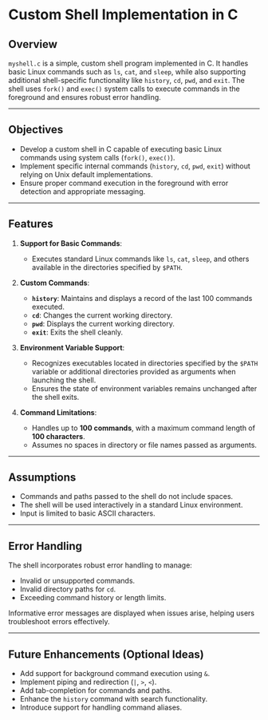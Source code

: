 # Custom Shell Implementation in C

## Overview

`myshell.c` is a simple, custom shell program implemented in C. It handles basic Linux commands such as `ls`, `cat`, and `sleep`, while also supporting additional shell-specific functionality like `history`, `cd`, `pwd`, and `exit`. The shell uses `fork()` and `exec()` system calls to execute commands in the foreground and ensures robust error handling.

---

## Objectives

- Develop a custom shell in C capable of executing basic Linux commands using system calls (`fork()`, `exec()`).
- Implement specific internal commands (`history`, `cd`, `pwd`, `exit`) without relying on Unix default implementations.
- Ensure proper command execution in the foreground with error detection and appropriate messaging.

---

## Features

1. **Support for Basic Commands**:  
   - Executes standard Linux commands like `ls`, `cat`, `sleep`, and others available in the directories specified by `$PATH`.

2. **Custom Commands**:  
   - **`history`**: Maintains and displays a record of the last 100 commands executed.  
   - **`cd`**: Changes the current working directory.  
   - **`pwd`**: Displays the current working directory.  
   - **`exit`**: Exits the shell cleanly.  

3. **Environment Variable Support**:  
   - Recognizes executables located in directories specified by the `$PATH` variable or additional directories provided as arguments when launching the shell.  
   - Ensures the state of environment variables remains unchanged after the shell exits.

4. **Command Limitations**:  
   - Handles up to **100 commands**, with a maximum command length of **100 characters**.  
   - Assumes no spaces in directory or file names passed as arguments.

---

## Assumptions

- Commands and paths passed to the shell do not include spaces.  
- The shell will be used interactively in a standard Linux environment.  
- Input is limited to basic ASCII characters.  

---

## Error Handling

The shell incorporates robust error handling to manage:  
- Invalid or unsupported commands.  
- Invalid directory paths for `cd`.  
- Exceeding command history or length limits.  

Informative error messages are displayed when issues arise, helping users troubleshoot errors effectively.

---

## Future Enhancements (Optional Ideas)

- Add support for background command execution using `&`.  
- Implement piping and redirection (`|`, `>`, `<`).  
- Add tab-completion for commands and paths.  
- Enhance the `history` command with search functionality.  
- Introduce support for handling command aliases.
